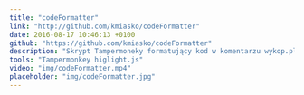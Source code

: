 ```yaml
---
title: "codeFormatter"
link: "http://github.com/kmiasko/codeFormatter"
date: 2016-08-17 10:46:13 +0100
github: "https://github.com/kmiasko/codeFormatter"
description: "Skrypt Tampermoneky formatujący kod w komentarzu wykop.pl"
tools: "Tampermonkey higlight.js"
video: "img/codeFormatter.mp4"
placeholder: "img/codeFormatter.jpg"
---
```


